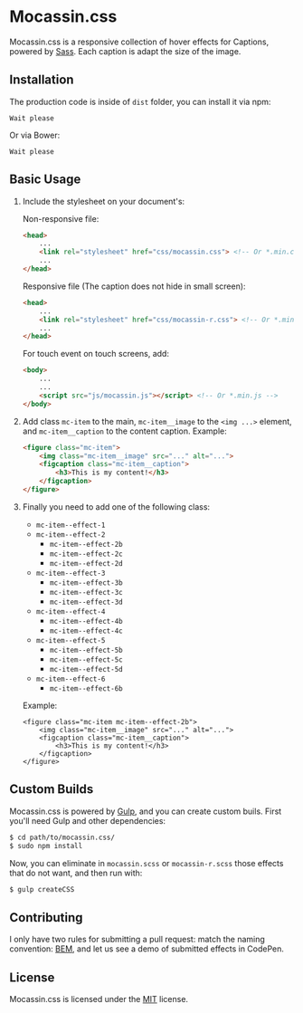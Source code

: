 # Mocassin.css

Mocassin.css is a responsive collection of hover effects for Captions, powered by [Sass](http://sass-lang.com/). Each caption is adapt the size of the image.

## Installation

The production code is inside of `dist` folder, you can install it via npm:
```
Wait please
```

Or via Bower:
```
Wait please
```

## Basic Usage

1. Include the stylesheet on your document's:

	Non-responsive file:
	
	```html
	<head>
		...
		<link rel="stylesheet" href="css/mocassin.css"> <!-- Or *.min.css -->
		...
	</head>
	```
	
	Responsive file (The caption does not hide in small screen):
	
	```html
	<head>
		...
		<link rel="stylesheet" href="css/mocassin-r.css"> <!-- Or *.min.css -->
		...
	</head>
	```
	
	For touch event on touch screens, add:
	
	```html
	<body>
		...
		...		
		<script src="js/mocassin.js"></script> <!-- Or *.min.js -->
	</body>
	```

2. Add class `mc-item` to the main, `mc-item__image` to the `<img ...>` element, and `mc-item__caption` to the content caption.
	Example:
   
	```html
	<figure class="mc-item">
		<img class="mc-item__image" src="..." alt="...">
		<figcaption class="mc-item__caption">
			<h3>This is my content!</h3>
		</figcaption>
	</figure>
	```

3. Finally you need to add one of the following class:

	* `mc-item--effect-1`
	* `mc-item--effect-2`
		* `mc-item--effect-2b`
		* `mc-item--effect-2c`
		* `mc-item--effect-2d`
	* `mc-item--effect-3`
		* `mc-item--effect-3b`
		* `mc-item--effect-3c`
		* `mc-item--effect-3d`
	* `mc-item--effect-4`
		* `mc-item--effect-4b`
		* `mc-item--effect-4c`
	* `mc-item--effect-5`
		* `mc-item--effect-5b`
		* `mc-item--effect-5c`
		* `mc-item--effect-5d`
	* `mc-item--effect-6`
		* `mc-item--effect-6b`

	Example:
	```
	<figure class="mc-item mc-item--effect-2b">
		<img class="mc-item__image" src="..." alt="...">
		<figcaption class="mc-item__caption">
			<h3>This is my content!</h3>
		</figcaption>
	</figure>
	```

## Custom Builds

Mocassin.css is powered by [Gulp](http://gulpjs.com/), and you can create custom buils. First you'll need Gulp and other dependencies:

```bash
$ cd path/to/mocassin.css/
$ sudo npm install
```

Now, you can eliminate in `mocassin.scss` or `mocassin-r.scss` those effects that do not want, and then run with:

```bash
$ gulp createCSS
```

## Contributing

I only have two rules for submitting a pull request: match the naming convention: [BEM](https://en.bem.info/methodology/), and let us see a demo of submitted effects in CodePen.

## License

Mocassin.css is licensed under the [MIT](http://opensource.org/licenses/MIT) license.

